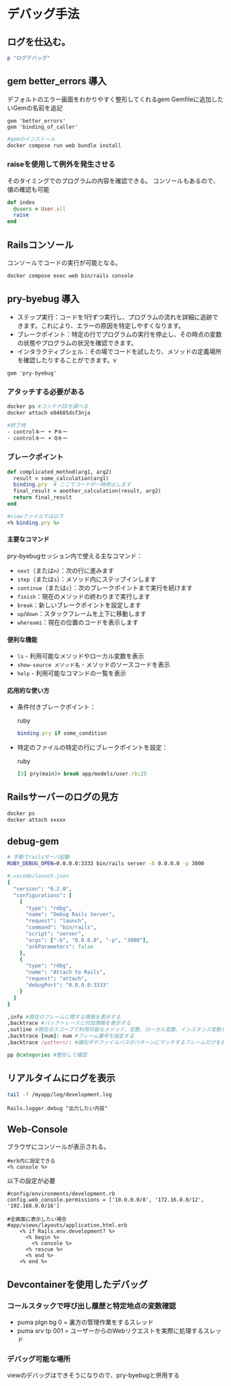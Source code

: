 # デバッグ手法

## ログを仕込む。

```ruby
p "ログデバッグ"
```

## gem better_errors 導入

デフォルトのエラー画面をわかりやすく整形してくれるgem
Gemfileに追加したいGemの名前を追記

```
gem 'better_errors'
gem 'binding_of_caller'
```

```bash
#gemのインストール
docker compose run web bundle install
```

### raiseを使用して例外を発生させる

そのタイミングでのプログラムの内容を確認できる。
コンソールもあるので、値の確認も可能

```ruby
def index
  @users = User.all
  raise
end
```

## Railsコンソール

コンソールでコードの実行が可能となる。

```bash
docker compose exec web bin/rails console
```

## pry-byebug 導入

- ステップ実行：コードを1行ずつ実行し、プログラムの流れを詳細に追跡できます。これにより、エラーの原因を特定しやすくなります。
- ブレークポイント：特定の行でプログラムの実行を停止し、その時点の変数の状態やプログラムの状況を確認できます。
- インタラクティブシェル：その場でコードを試したり、メソッドの定義場所を確認したりすることができます。v

```
gem 'pry-byebug'
```

### アタッチする必要がある

```bash
docker ps #コンテナIDを調べる
docker attach e84685dsf3nja

#終了時
- controlキー + Pキー
- controlキー + Qキー
```

### ブレークポイント

```ruby
def complicated_method(arg1, arg2)
  result = some_calculation(arg1)
  binding.pry  # ここでコードが一時停止します
  final_result = another_calculation(result, arg2)
  return final_result
end

#viewファイルでは以下
<% binding.pry %>
```

#### 主要なコマンド

pry-byebugセッション内で使える主なコマンド：

- `next`（または`n`）：次の行に進みます
- `step`（または`s`）：メソッド内にステップインします
- `continue`（または`c`）：次のブレークポイントまで実行を続けます
- `finish`：現在のメソッドの終わりまで実行します
- `break`：新しいブレークポイントを設定します
- `up`/`down`：スタックフレームを上下に移動します
- `whereami`：現在の位置のコードを表示します

#### 便利な機能

- `ls` - 利用可能なメソッドやローカル変数を表示
- `show-source メソッド名` - メソッドのソースコードを表示
- `help` - 利用可能なコマンドの一覧を表示

#### 応用的な使い方

- 条件付きブレークポイント：

  ruby

  ```ruby
  binding.pry if some_condition
  ```

- 特定のファイルの特定の行にブレークポイントを設定：

  ruby

  ```ruby
  [3] pry(main)> break app/models/user.rb:25
  ```

## Railsサーバーのログの見方

```bash
docker ps
docker attach xxxxx
```

## debug-gem

```bash
# 手動でrailsサーバ起動
RUBY_DEBUG_OPEN=0.0.0.0:3333 bin/rails server -b 0.0.0.0 -p 3000
```

```ruby
#.vscode/launch.json
{
  "version": "0.2.0",
  "configurations": [
    {
      "type": "rdbg",
      "name": "Debug Rails Server",
      "request": "launch",
      "command": "bin/rails",
      "script": "server",
      "args": ["-b", "0.0.0.0", "-p", "3000"],
      "askParameters": false
    },
    {
      "type": "rdbg",
      "name": "Attach to Rails",
      "request": "attach",
      "debugPort": "0.0.0.0:3333"
    }
  ]
}
```

```ruby
,info #現在のフレームに関する情報を表示する
,backtrace #バックトレースと付加情報を表示する
,outline #現在のスコープで利用可能なメソッド、定数、ローカル変数、インスタンス変数を表示する
,backtrace [num]: num #フレーム番号を指定する
,backtrace /pattern/: #識別子やファイルパスがパターンにマッチするフレームだけを表示する（backtrace /MyModel/など）
```

```ruby
pp @categories #整形して確認
```

## リアルタイムにログを表示

```bash
tail -f /myapp/log/development.log
```

```
Rails.logger.debug "出力したい内容"
```

## Web-Console

ブラウザにコンソールが表示される。

```erb
#erb内に設定できる
<% console %>
```

以下の設定が必要

```
#config/environments/development.rb
config.web_console.permissions = ['10.0.0.0/8', '172.16.0.0/12', '192.168.0.0/16']
```

```erb
#全画面に表示したい場合
#app/views/layouts/application.html.erb
    <% if Rails.env.development? %>
      <% begin %>
        <% console %>
      <% rescue %>
      <% end %>
    <% end %>
```

## Devcontainerを使用したデバッグ

### コールスタックで呼び出し履歴と特定地点の変数確認

- puma plgn bg 0 = 裏方の管理作業をするスレッド
- puma srv tp 001 = ユーザーからのWebリクエストを実際に処理するスレッド

### デバッグ可能な場所

viewのデバッグはできそうになりので、pry-byebugと併用する
